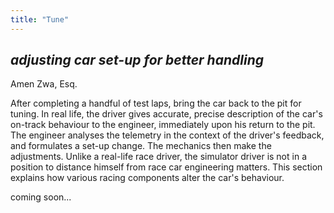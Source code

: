 ```yaml
---
title: "Tune"
---
```


## *adjusting car set-up for better handling*

Amen Zwa, Esq.

After completing a handful of test laps, bring the car back to the pit for tuning. In real life, the driver gives accurate, precise description of the car's on-track behaviour to the engineer, immediately upon his return to the pit. The engineer analyses the telemetry in the context of the driver's feedback, and formulates a set-up change. The mechanics then make the adjustments. Unlike a real-life race driver, the simulator driver is not in a position to distance himself from race car engineering matters. This section explains how various racing components alter the car's behaviour.

coming soon...

